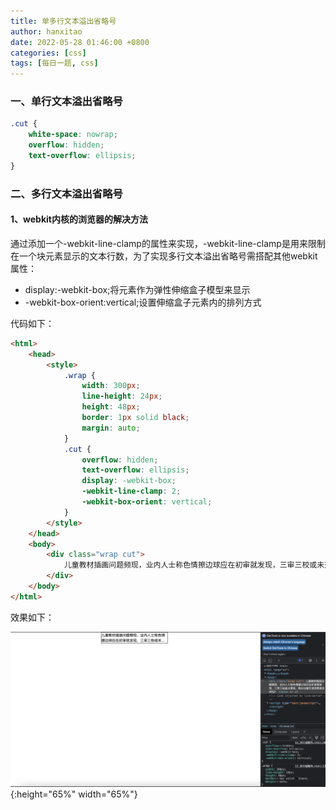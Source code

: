 ```yaml
---
title: 单多行文本溢出省略号
author: hanxitao
date: 2022-05-28 01:46:00 +0800
categories: [css]
tags: [每日一题, css]
---
```


### 一、单行文本溢出省略号

```css
.cut {
    white-space: nowrap;
    overflow: hidden;
    text-overflow: ellipsis;
}
```

### 二、多行文本溢出省略号

#### 1、webkit内核的浏览器的解决方法

通过添加一个-webkit-line-clamp的属性来实现，-webkit-line-clamp是用来限制在一个块元素显示的文本行数，为了实现多行文本溢出省略号需搭配其他webkit属性：

- display:-webkit-box;将元素作为弹性伸缩盒子模型来显示    
- -webkit-box-orient:vertical;设置伸缩盒子元素内的排列方式

代码如下：

```html
<html>
    <head>
        <style>
            .wrap {
                width: 300px;
                line-height: 24px;
                height: 48px;
                border: 1px solid black;
                margin: auto;
            }
            .cut {
                overflow: hidden;
                text-overflow: ellipsis;
                display: -webkit-box;
                -webkit-line-clamp: 2;
                -webkit-box-orient: vertical;
            }
        </style>
    </head>
    <body>
        <div class="wrap cut">
            儿童教材插画问题频现，业内人士称色情擦边球应在初审就发现，三审三校或未落实，教材出版正规流程是怎样的？
        </div>
    </body>
</html>
```

效果如下：

![ellipsis](/assets/img/css/ellipsis.png){:height="65%" width="65%"}